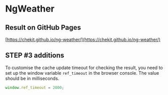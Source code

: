 # NgWeather

## Result on GitHub Pages

[https://chekit.github.io/ng-weather/](https://chekit.github.io/ng-weather/)

## STEP #3 additions

To customise the cache update timeout for checking the result, you need to set up the window variable `ref_timeout` in the browser console. The value should be in milliseconds.

```javascript
window.ref_timeout = 2000;
```
